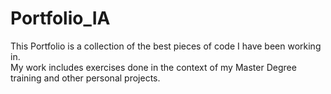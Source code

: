 # Portfolio_IA
This Portfolio is a collection of the best pieces of code I have been working in.<br>My work includes exercises done in the context of my Master Degree training and other personal projects.
